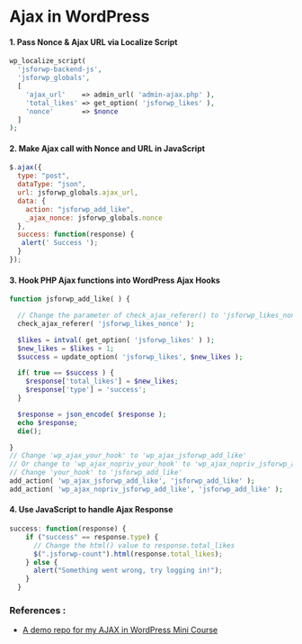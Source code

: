 # Ajax in WordPress

#### 1. Pass Nonce & Ajax URL via Localize Script

```php
wp_localize_script(
  'jsforwp-backend-js',
  'jsforwp_globals',
  [
    'ajax_url'    => admin_url( 'admin-ajax.php' ),
    'total_likes' => get_option( 'jsforwp_likes' ),
    'nonce'       => $nonce
  ]
);
```

#### 2. Make Ajax call with Nonce and URL in JavaScript

```js
$.ajax({
  type: "post",
  dataType: "json",
  url: jsforwp_globals.ajax_url,
  data: {
    action: "jsforwp_add_like",
    _ajax_nonce: jsforwp_globals.nonce
  },
  success: function(response) {
   alert(' Success ');
  }
});
```

#### 3. Hook PHP Ajax functions into WordPress Ajax Hooks

```php
function jsforwp_add_like( ) {

  // Change the parameter of check_ajax_referer() to 'jsforwp_likes_nonce'
  check_ajax_referer( 'jsforwp_likes_nonce' );

  $likes = intval( get_option( 'jsforwp_likes' ) );
  $new_likes = $likes + 1;
  $success = update_option( 'jsforwp_likes', $new_likes );

  if( true == $success ) {
    $response['total_likes'] = $new_likes;
    $response['type'] = 'success';
  }

  $response = json_encode( $response );
  echo $response;
  die();

}
// Change 'wp_ajax_your_hook' to 'wp_ajax_jsforwp_add_like'
// Or change to 'wp_ajax_nopriv_your_hook' to 'wp_ajax_nopriv_jsforwp_add_like'
// Change 'your_hook' to 'jsforwp_add_like'
add_action( 'wp_ajax_jsforwp_add_like', 'jsforwp_add_like' );
add_action( 'wp_ajax_nopriv_jsforwp_add_like', 'jsforwp_add_like' );
```


#### 4. Use JavaScript to handle Ajax Response

```js
success: function(response) {
    if ("success" == response.type) {
      // Change the html() value to response.total_likes
      $(".jsforwp-count").html(response.total_likes);
    } else {
      alert("Something went wrong, try logging in!");
    }
  }
```

### References :

- [A demo repo for my AJAX in WordPress Mini Course
](https://github.com/zgordon/wordpress-ajax)


  
  
